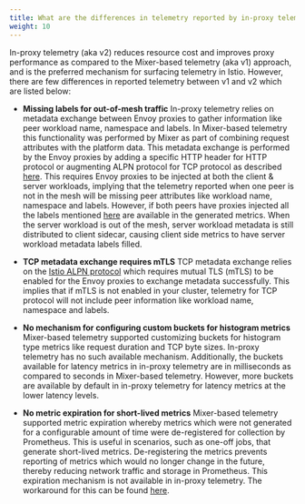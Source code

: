 ```yaml
---
title: What are the differences in telemetry reported by in-proxy telemetry (aka v2) and Mixer-based telemetry (aka v1)?
weight: 10
---
```


In-proxy telemetry (aka v2) reduces resource cost and improves proxy
performance as compared to the Mixer-based telemetry (aka v1) approach,
and is the preferred mechanism for surfacing telemetry in Istio.
However, there are few differences in reported telemetry between v1 and
v2 which are listed below:

* **Missing labels for out-of-mesh traffic**
  In-proxy telemetry relies on metadata exchange between Envoy proxies to gather
  information like peer workload name, namespace and labels. In Mixer-based telemetry
  this functionality was performed by Mixer as part of combining request attributes
  with the platform data. This metadata exchange is performed by the Envoy proxies
  by adding a specific HTTP header for HTTP protocol or augmenting
  ALPN protocol for TCP protocol as described
  [here](/docs/tasks/observability/metrics/tcp-metrics/#understanding-tcp-telemetry-collection).
  This requires Envoy proxies to be injected at both the client & server workloads,
  implying that the telemetry reported when one peer is not in the mesh will be
  missing peer attributes like workload name, namespace and labels.
  However, if both peers have proxies injected all the labels mentioned
  [here](/docs/reference/config/metrics/) are available in the generated metrics.
  When the server workload is out of the mesh, server workload metadata is still
  distributed to client sidecar, causing client side metrics to have server workload
  metadata labels filled.

* **TCP metadata exchange requires mTLS**
  TCP metadata exchange relies on the [Istio ALPN protocol](/docs/tasks/observability/metrics/tcp-metrics/#understanding-tcp-telemetry-collection)
  which requires mutual TLS (mTLS) to be enabled for the Envoy proxies
  to exchange metadata successfully. This implies that if mTLS is not
  enabled in your cluster, telemetry for TCP protocol will not include
  peer information like workload name, namespace and labels.

* **No mechanism for configuring custom buckets for histogram metrics**
  Mixer-based telemetry supported customizing buckets for histogram type metrics
  like request duration and TCP byte sizes. In-proxy telemetry has no such
  available mechanism. Additionally, the buckets available for latency metrics
  in in-proxy telemetry are in milliseconds as compared to seconds
  in Mixer-based telemetry. However, more buckets are available by default
  in in-proxy telemetry for latency metrics at the lower latency levels.

* **No metric expiration for short-lived metrics**
  Mixer-based telemetry supported metric expiration whereby metrics which were
  not generated for a configurable amount of time were de-registered for
  collection by Prometheus. This is useful in scenarios, such as one-off jobs, that generate short-lived metrics. De-registering
  the metrics prevents reporting of metrics which would no longer change in the
  future, thereby reducing network traffic and storage in Prometheus.
  This expiration mechanism is not available in in-proxy telemetry.
  The workaround for this can be found [here](/about/faq/#metric-expiry).
